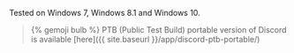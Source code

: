 Tested on Windows 7, Windows 8.1 and Windows 10.

> {% gemoji bulb %} PTB (Public Test Build) portable version of Discord is available [here]({{ site.baseurl }}/app/discord-ptb-portable/)